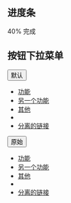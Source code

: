 ## 进度条

<div class="progress">
    <div class="progress-bar" role="progressbar" aria-valuenow="60" 
        aria-valuemin="0" aria-valuemax="100" style="width: 40%;">
        <span class="sr-only">40% 完成</span>
    </div>
</div>


## 按钮下拉菜单
<div class="btn-group">
    <button type="button" class="btn btn-default dropdown-toggle" data-toggle="dropdown">默认
        <span class="caret"></span>
    </button>
    <ul class="dropdown-menu" role="menu">
        <li>
            <a href="#">功能</a>
        </li>
        <li>
            <a href="#">另一个功能</a>
        </li>
        <li>
            <a href="#">其他</a>
        </li>
        <li class="divider"></li>
        <li>
            <a href="#">分离的链接</a>
        </li>
    </ul>
</div>
<div class="btn-group">
    <button type="button" class="btn btn-primary dropdown-toggle" data-toggle="dropdown">原始
        <span class="caret"></span>
    </button>
    <ul class="dropdown-menu" role="menu">
        <li>
            <a href="#">功能</a>
        </li>
        <li>
            <a href="#">另一个功能</a>
        </li>
        <li>
            <a href="#">其他</a>
        </li>
        <li class="divider"></li>
        <li>
            <a href="#">分离的链接</a>
        </li>
    </ul>
</div>
